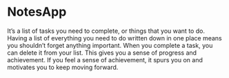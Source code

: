 # NotesApp
It’s a list of tasks you need to complete, or things that you want to do.
Having a list of everything you need to do written down in one place means you shouldn’t
forget anything important.
When you complete a task, you can delete it from your list.
This gives you a sense of progress and achievement.
If you feel a sense of achievement, it spurs you on and motivates you to keep moving
forward.
